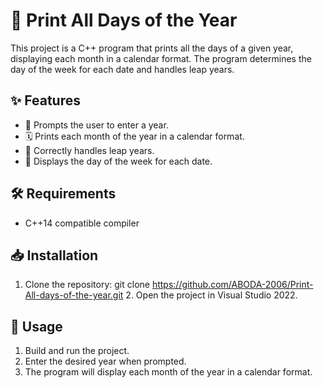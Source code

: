 # 📅 Print All Days of the Year

This project is a C++ program that prints all the days of a given year, displaying each month in a calendar format. The program determines the day of the week for each date and handles leap years.

## ✨ Features

- 📆 Prompts the user to enter a year.
- 🗓️ Prints each month of the year in a calendar format.
- 🔄 Correctly handles leap years.
- 📅 Displays the day of the week for each date.

## 🛠️ Requirements

- C++14 compatible compiler

## 📥 Installation

1. Clone the repository:
    git clone https://github.com/ABODA-2006/Print-All-days-of-the-year.git
   2. Open the project in Visual Studio 2022.

## 🚀 Usage

1. Build and run the project.
2. Enter the desired year when prompted.
3. The program will display each month of the year in a calendar format.
